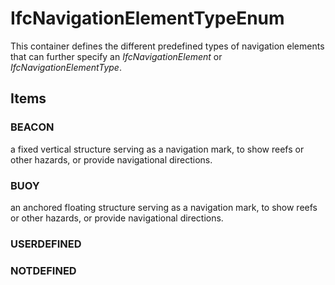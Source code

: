 # IfcNavigationElementTypeEnum

This container defines the different predefined types of navigation elements that can further specify an _IfcNavigationElement_ or _IfcNavigationElementType_.

## Items

### BEACON
a fixed vertical structure serving as a navigation mark, to show reefs or other hazards, or provide navigational directions.

### BUOY
an anchored floating structure serving as a navigation mark, to show reefs or other hazards, or provide navigational directions.

### USERDEFINED


### NOTDEFINED

